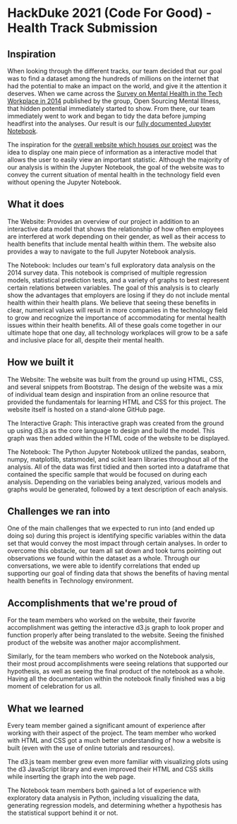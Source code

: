 # HackDuke 2021 (Code For Good) - Health Track Submission
## Inspiration
When looking through the different tracks, our team decided that our goal was to find a dataset among the hundreds of millions on the internet that had the potential to make an impact on the world, and give it the attention it deserves. When we came across the [Survey on Mental Health in the Tech Workplace in 2014](https://www.kaggle.com/osmi/mental-health-in-tech-survey) published by the group, Open Sourcing Mental Illness, that hidden potential immediately started to show. From there, our team immediately went to work and began to tidy the data before jumping headfirst into the analyses. Our result is our [fully documented Jupyter Notebook](https://ronak-thakur.github.io/hackduke2021/).

The inspiration for the [overall website which houses our project](https://ronak-thakur.github.io/hackduke2021-webpage/) was the idea to display one main piece of information as a interactive model that allows the user to easily view an important statistic. Although the majority of our analysis is within the Jupyter Notebook, the goal of the website was to convey the current situation of mental health in the technology field even without opening the Jupyter Notebook.

## What it does
The Website: Provides an overview of our project in addition to an interactive data model that shows the relationship of how often employees are interfered at work depending on their gender, as well as their access to health benefits that include mental health within them. The website also provides a way to navigate to the full Jupyter Notebook analysis.

The Notebook: Includes our team's full exploratory data analysis on the 2014 survey data. This notebook is comprised of multiple regression models, statistical prediction tests, and a variety of graphs to best represent certain relations between variables.
The goal of this analysis is to clearly show the advantages that employers are losing if they do not include mental health within their health plans. We believe that seeing these benefits in clear, numerical values will result in more companies in the technology field to grow and recognize the importance of accommodating for mental health issues within their health benefits. All of these goals come together in our ultimate hope that one day, all technology workplaces will grow to be a safe and inclusive place for all, despite their mental health.

## How we built it
The Website: The website was built from the ground up using HTML, CSS, and several snippets from Bootstrap. The design of the website was a mix of individual team design and inspiration from an online resource that provided the fundamentals for learning HTML and CSS for this project. The website itself is hosted on a stand-alone GitHub page.

The Interactive Graph: This interactive graph was created from the ground up using d3.js as the core language to design and build the model. This graph was then added within the HTML code of the website to be displayed.

The Notebook: The Python Jupyter Notebook utilized the pandas, seaborn, numpy, matplotlib, statsmodel, and scikit learn libraries throughout all of the analysis. All of the data was first tidied and then sorted into a dataframe that contained the specific sample that would be focused on during each analysis. Depending on the variables being analyzed, various models and graphs would be generated, followed by a text description of each analysis. 

## Challenges we ran into
One of the main challenges that we expected to run into (and ended up doing so) during this project is identifying specific variables within the data set that would convey the most impact through certain analyses. In order to overcome this obstacle, our team all sat down and took turns pointing out observations we found within the dataset as a whole. Through our conversations, we were able to identify correlations that ended up supporting our goal of finding data that shows the benefits of having mental health benefits in Technology environment. 

## Accomplishments that we're proud of
For the team members who worked on the website, their favorite accomplishment was getting the interactive d3.js graph to look proper and function properly after being translated to the website. Seeing the finished product of the website was another major accomplishment.

Similarly, for the team members who worked on the Notebook analysis, their most proud accomplishments were seeing relations that supported our hypothesis, as well as seeing the final product of the notebook as a whole. Having all the documentation within the notebook finally finished was a big moment of celebration for us all.

## What we learned
Every team member gained a significant amount of experience after working with their aspect of the project. The team member who worked with HTML and CSS got a much better understanding of how a website is built (even with the use of online tutorials and resources). 

The d3.js team member grew even more familiar with visualizing plots using the d3 JavaScript library and even improved their HTML and CSS skills while inserting the graph into the web page. 

The Notebook team members both gained a lot of experience with exploratory data analysis in Python, including visualizing the data, generating regression models, and determining whether a hypothesis has the statistical support behind it or not.
